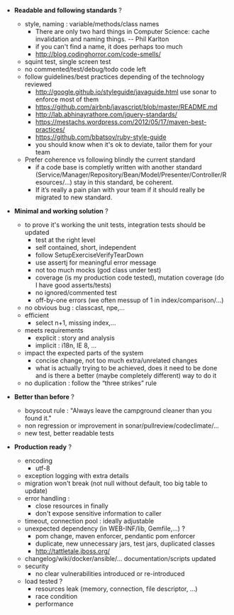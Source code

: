 
* **Readable and following standards** ?
  * style, naming : variable/methods/class names
    * There are only two hard things in Computer Science: cache invalidation and naming things. -- Phil Karlton
    * if you can't find a name, it does perhaps too much
    * http://blog.codinghorror.com/code-smells/
  * squint test, single screen test
  * no commented/test/debug/todo code left
  * follow guidelines/best practices depending of the technology reviewed
     * http://google.github.io/styleguide/javaguide.html use sonar to enforce most of them
     * https://github.com/airbnb/javascript/blob/master/README.md
     * http://lab.abhinayrathore.com/jquery-standards/
     * https://mestachs.wordpress.com/2012/05/17/maven-best-practices/
     * https://github.com/bbatsov/ruby-style-guide
     * you should know when it's ok to deviate, tailor them for your team
  * Prefer coherence vs following blindly the current standard
     * if a code base is completly written with another standard (Service/Manager/Repository/Bean/Model/Presenter/Controller/Resources/…) stay in this standard, be coherent.
     * If it’s really a pain plan with your team if it should really be migrated to new standard.

* **Minimal and working solution** ?
  * to prove it's working the unit tests, integration tests should be updated
    * test at the right level
    * self contained, short, independent
    * follow SetupExerciseVerifyTearDown
    * use assertj for meaningful error message
    * not too much mocks (god class under test)
    * coverage (is my production code tested), mutation coverage (do I have good asserts/tests)
    * no ignored/commented test
    * off-by-one errors (we often messup of 1 in index/comparison/...)
  * no obvious bug : classcast, npe,...
  * efficient
    * select n+1, missing index,...
  * meets requirements
    * explicit : story and analysis
    * implicit : i18n, IE 8, ...
  * impact the expected parts of the system
    * concise change, not too much extra/unrelated changes
    * what is actually trying to be achieved, does it need to be done and is there a better (maybe completely different) way to do it
  * no duplication : follow the “three strikes” rule

* **Better than before** ?
  * boyscout rule : "Always leave the campground cleaner than you found it."
  * non regression or improvement in sonar/pullreview/codeclimate/...
  * new test, better readable tests

* **Production ready** ?
  * encoding
    * utf-8
  * exception logging with extra details
  * migration won't break (not null without default, too big table to update)
  * error handling :
    * close resources in finally
    * don't expose sensitive information to caller
  * timeout, connection pool : ideally adjustable
  * unexpected dependency (in WEB-INF/lib, Gemfile,...) ?
    * pom change, maven enforcer, pendantic pom enforcer
    * duplicate, new unnecessary jars, test jars, duplicated classes
    * http://tattletale.jboss.org/
  * changelog/wiki/docker/ansible/... documentation/scripts updated
  * security
    * no clear vulnerabilities introduced or re-introduced
  * load tested ?
    * resources leak (memory, connection, file descriptor, ...)
    * race condition
    * performance

